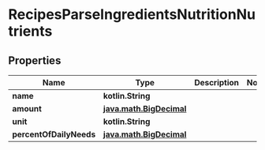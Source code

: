 
# RecipesParseIngredientsNutritionNutrients

## Properties
Name | Type | Description | Notes
------------ | ------------- | ------------- | -------------
**name** | **kotlin.String** |  | 
**amount** | [**java.math.BigDecimal**](java.math.BigDecimal.md) |  | 
**unit** | **kotlin.String** |  | 
**percentOfDailyNeeds** | [**java.math.BigDecimal**](java.math.BigDecimal.md) |  | 




